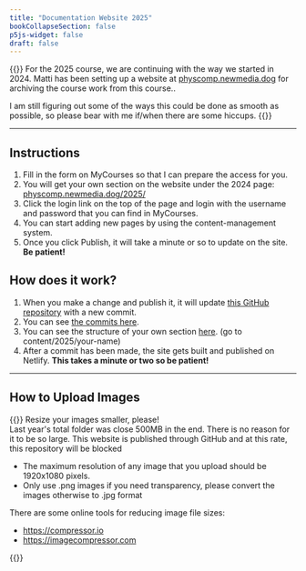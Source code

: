 ```yaml
---
title: "Documentation Website 2025"
bookCollapseSection: false
p5js-widget: false
draft: false
---
```


{{<hint info>}}
For the 2025 course, we are continuing with the way we started in 2024. Matti has been setting up a website at [physcomp.newmedia.dog](https://physcomp.newmedia.dog/) for archiving the course work from this course..

I am still figuring out some of the ways this could be done as smooth as possible, so please bear with me if/when there are some hiccups.
{{</hint>}}

--- 

## Instructions

1. Fill in the form on MyCourses so that I can prepare the access for you.
2. You will get your own section on the website under the 2024 page: [physcomp.newmedia.dog/2025/](https://physcomp.newmedia.dog/2025/)
3. Click the login link on the top of the page and login with the username and password that you can find in MyCourses.
4. You can start adding new pages by using the content-management system.
5. Once you click Publish, it will take a minute or so to update on the site. **Be patient!**

## How does it work?

1. When you make a change and publish it, it will update [this GitHub repository](https://github.com/aaltonewmedia/physcomp.newmedia.dog) with a new commit.
2. You can see [the commits here](https://github.com/aaltonewmedia/physcomp.newmedia.dog/commits/main/).
3. You can see the structure of your own section [here](https://github.com/aaltonewmedia/physcomp.newmedia.dog). (go to content/2025/your-name)
4. After a commit has been made, the site gets built and published on Netlify. **This takes a minute or two so be patient!**

---

## How to Upload Images

{{<hint danger>}}
Resize your images smaller, please!  
Last year's total folder was close 500MB in the end. There is no reason for it to be so large. This website is published through GitHub and at this rate, this repository will be blocked 

- The maximum resolution of any image that you upload should be 1920x1080 pixels.
- Only use .png images if you need transparency, please convert the images otherwise to .jpg format

There are some online tools for reducing image file sizes:
- https://compressor.io
- https://imagecompressor.com


{{</hint>}}